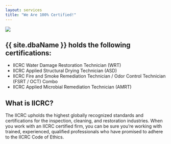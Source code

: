 ```yaml
---
layout: services
title: "We Are 100% Certified!"
---
```


<img class="m-2" src="{{ site.urlPrefix }}assets/img/iicrc-certified-logo.png">

<div markdown=1>

## {{ site.dbaName }} holds the following certifications:

- IICRC Water Damage Restoration Technician (WRT)
- IICRC Applied Structural Drying Technician (ASD)
- IICRC Fire and Smoke Remediation Technician / Odor Control Technician (FSRT / OCT) Combo
- IICRC Applied Microbial Remediation Technician (AMRT)

## What is IICRC?

The IICRC upholds the highest globally recognized standards and certifications for the inspection, cleaning, and restoration industries. When you work with an IICRC certified firm, you can be sure you’re working with trained, experienced, qualified professionals who have promised to adhere to the IICRC Code of Ethics.

</div>

